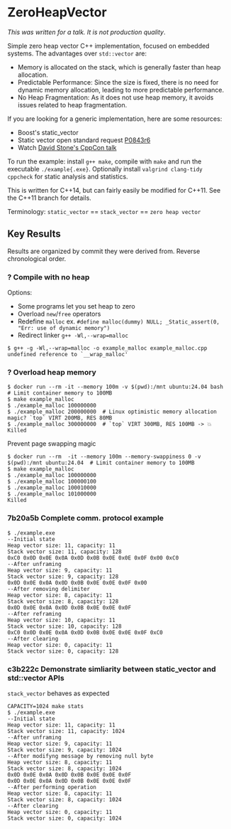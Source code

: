 # ZeroHeapVector

_This was written for a talk. It is not production quality_.

Simple zero heap vector C++ implementation, focused on embedded systems. The advantages over `std::vector` are:

* Memory is allocated on the stack, which is generally faster than heap allocation.
* Predictable Performance: Since the size is fixed, there is no need for dynamic memory allocation, leading to more predictable performance.
* No Heap Fragmentation: As it does not use heap memory, it avoids issues related to heap fragmentation.

If you are looking for a generic implementation, here are some resources:

* Boost's static_vector
* Static vector open standard request [P0843r6](https://www.open-std.org/jtc1/sc22/wg21/docs/papers/2023/p0843r6.html)
* Watch [David Stone's CppCon talk](https://www.youtube.com/watch?v=I8QJLGI0GOE)

To run the example: install `g++ make`, compile with `make` and run the executable `./example{.exe}`. Optionally install `valgrind clang-tidy cppcheck` for static analysis and statistics.

This is written for C++14, but can fairly easily be modified for C++11. See the C++11 branch for details.

Terminology: `static_vector` == `stack_vector` == `zero heap vector`

## Key Results

Results are organized by commit they were derived from. Reverse chronological order.

### ?  Compile with no heap

Options:

* Some programs let you set heap to zero
* Overload `new`/`free` operators
* Redefine `malloc` ex. `#define malloc(dummy) NULL; _Static_assert(0, "Err: use of dynamic memory")`
* Redirect linker `g++ -Wl,--wrap=malloc`

```shell
$ g++ -g -Wl,--wrap=malloc -o example_malloc example_malloc.cpp
undefined reference to `__wrap_malloc'
```

### ?  Overload heap memory

```shell
$ docker run --rm -it --memory 100m -v $(pwd):/mnt ubuntu:24.04 bash  # Limit container memory to 100MB
$ make example_malloc
$ ./example_malloc 100000000
$ ./example_malloc 200000000  # Linux optimistic memory allocation magic? `top` VIRT 200MB, RES 80MB
$ ./example_malloc 300000000  # `top` VIRT 300MB, RES 100MB -> 💥
Killed
```

Prevent page swapping magic

```shell
$ docker run --rm  -it --memory 100m --memory-swappiness 0 -v $(pwd):/mnt ubuntu:24.04  # Limit container memory to 100MB
$ make example_malloc
$ ./example_malloc 100000000
$ ./example_malloc 100000100
$ ./example_malloc 100010000
$ ./example_malloc 101000000
Killed
```

### 7b20a5b  Complete comm. protocol example

```shell
$ ./example.exe
--Initial state
Heap vector size: 11, capacity: 11
Stack vector size: 11, capacity: 128
0xC0 0x0D 0x0E 0x0A 0x0D 0x0B 0x0E 0x0E 0x0F 0x00 0xC0
--After unframing
Heap vector size: 9, capacity: 11
Stack vector size: 9, capacity: 128
0x0D 0x0E 0x0A 0x0D 0x0B 0x0E 0x0E 0x0F 0x00
--After removing delimiter
Heap vector size: 8, capacity: 11
Stack vector size: 8, capacity: 128
0x0D 0x0E 0x0A 0x0D 0x0B 0x0E 0x0E 0x0F
--After reframing
Heap vector size: 10, capacity: 11
Stack vector size: 10, capacity: 128
0xC0 0x0D 0x0E 0x0A 0x0D 0x0B 0x0E 0x0E 0x0F 0xC0
--After clearing
Heap vector size: 0, capacity: 11
Stack vector size: 0, capacity: 128
```

### c3b222c  Demonstrate simliarity between static_vector and std::vector APIs

`stack_vector` behaves as expected

```shell
CAPACITY=1024 make stats
$ ./example.exe
--Initial state
Heap vector size: 11, capacity: 11
Stack vector size: 11, capacity: 1024
--After unframing
Heap vector size: 9, capacity: 11
Stack vector size: 9, capacity: 1024
--After modifyng message by removing null byte
Heap vector size: 8, capacity: 11
Stack vector size: 8, capacity: 1024
0x0D 0x0E 0x0A 0x0D 0x0B 0x0E 0x0E 0x0F
0x0D 0x0E 0x0A 0x0D 0x0B 0x0E 0x0E 0x0F
--After performing operation
Heap vector size: 8, capacity: 11
Stack vector size: 8, capacity: 1024
--After clearing
Heap vector size: 0, capacity: 11
Stack vector size: 0, capacity: 1024
```
